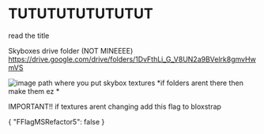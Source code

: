 # TUTUTUTUTUTUTUT
read the title 




Skyboxes drive folder (NOT MINEEEE)
https://drive.google.com/drive/folders/1DvFthLi_G_V8UN2a9BVelrk8gmvHwmVS

![image](https://github.com/TimyExe/Rotexture/assets/94359572/8e205ea1-4170-40e5-ac7d-a63881942c7a)
path where you put skybox textures *if folders arent there then make them ez *


IMPORTANT!!
if textures arent changing add this flag to bloxstrap 

{
  "FFlagMSRefactor5": false
}
